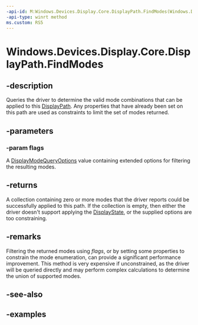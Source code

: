 ```yaml
---
-api-id: M:Windows.Devices.Display.Core.DisplayPath.FindModes(Windows.Devices.Display.Core.DisplayModeQueryOptions)
-api-type: winrt method
ms.custom: RS5
---
```


<!-- Method syntax.
public IVectorView<DisplayModeInfo> DisplayPath.FindModes(DisplayModeQueryOptions flags)
-->

# Windows.Devices.Display.Core.DisplayPath.FindModes

## -description
Queries the driver to determine the valid mode combinations that can be applied to this [DisplayPath](displaypath.md). Any properties that have already been set on this path are used as constraints to limit the set of modes returned.

## -parameters
### -param flags
A [DisplayModeQueryOptions](displaymodequeryoptions.md) value containing extended options for filtering the resulting modes.

## -returns
A collection containing zero or more modes that the driver reports could be successfully applied to this path. If the collection is empty, then either the driver doesn't support applying the [DisplayState](displaystate.md), or the supplied options are too constraining.

## -remarks
Filtering the returned modes using *flags*, or by setting some properties to constrain the mode enumeration, can provide a significant performance improvement. This method is very expensive if unconstrained, as the driver will be queried directly and may perform complex calculations to determine the union of supported modes.

## -see-also

## -examples
